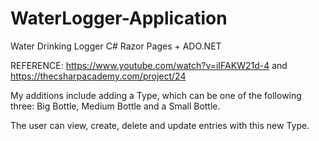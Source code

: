 # WaterLogger-Application
Water Drinking Logger C# Razor Pages + ADO.NET

REFERENCE:
https://www.youtube.com/watch?v=iIFAKW21d-4 and https://thecsharpacademy.com/project/24

My additions include adding a Type, which can be one of the following three: Big Bottle, Medium Bottle and a Small Bottle.

The user can view, create, delete and update entries with this new Type. 
